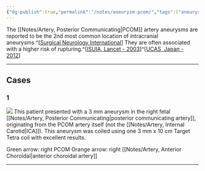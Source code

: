 ```yaml
---
{"dg-publish":true,"permalink":"/notes/aneurysm-pcom/","tags":["aneurysm","aneurysm/unruptured","coil"],"created":"2023-12-11T18:46:03.036-08:00","updated":"2023-12-11T21:20:38.592-08:00"}
---
```



The [[Notes/Artery, Posterior Communicating\|PCOM]] artery aneurysms are reported to be the 2nd most common location of intracranial aneurysms.^[[Surgical Neurology International](https://surgicalneurologyint.com/surgicalint-articles/a-review-of-the-management-of-posterior-communicating-artery-aneurysms-in-the-modern-era/)] They are often associated with a higher risk of rupturing.^[[ISUIA, Lancet - 2003](https://neurosurgerycases.com/literature/isuia-lancet-2003/)]^[[UCAS, Japan - 2012](https://neurosurgerycases.com/literature/ucas-japan-2012/)]

---

## Cases

### 1

![](https://i.imgur.com/z8jMMUk.jpg)
This patient presented with a 3 mm aneurysm in the right fetal [[Notes/Artery, Posterior Communicating\|posterior communicating artery]], originating from the PCOM artery itself (not the [[Notes/Artery, Internal Carotid\|ICA]]). This aneurysm was coiled using one 3 mm x 10 cm Target Tetra coil with excellent results.

Green arrow: right PCOM
Orange arrow: right [[Notes/Artery, Anterior Choroidal\|anterior choroidal artery]]

---
